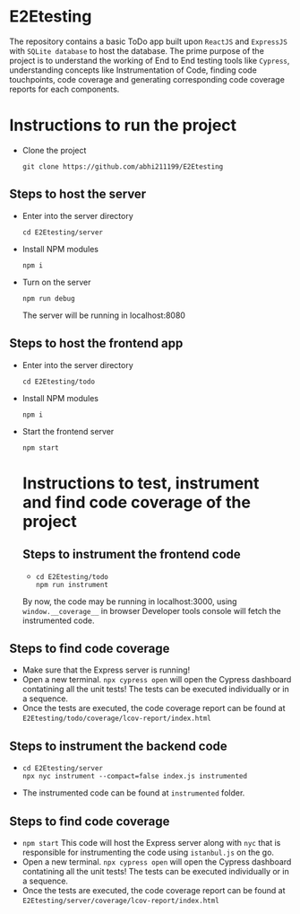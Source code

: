 # E2Etesting
The repository contains a basic ToDo app built upon `ReactJS` and `ExpressJS` with `SQLite database` to host the database. 
The prime purpose of the project is to understand the working of End to End testing tools like `Cypress`, understanding concepts like Instrumentation of Code, finding code touchpoints,
code coverage and generating corresponding code coverage reports for each components.

# Instructions to run the project
- Clone the project 
  ```
  git clone https://github.com/abhi211199/E2Etesting
  ```

## Steps to host the server
- Enter into the server directory
  ```
  cd E2Etesting/server
  ```
- Install NPM modules
  ```
  npm i
  ```
- Turn on the server
  ```
  npm run debug
  ```
  The server will be running in localhost:8080
  
## Steps to host the frontend app
- Enter into the server directory
  ```
  cd E2Etesting/todo
  ```
- Install NPM modules
  ```
  npm i
  ```
- Start the frontend server
  ```
  npm start
  ```
  
  # Instructions to test, instrument and find code coverage of the project
  
  ## Steps to instrument the frontend code
  - ```
    cd E2Etesting/todo
    npm run instrument
    ```
  By now, the code may be running in localhost:3000, using `window.__coverage__` in browser Developer tools console will fetch the instrumented code.
 ## Steps to find code coverage
 - Make sure that the Express server is running!
 - Open a new terminal. `npx cypress open` will open the Cypress dashboard contatining all the unit tests! The tests can be executed individually or in a sequence.
 - Once the tests are executed, the code coverage report can be found at `E2Etesting/todo/coverage/lcov-report/index.html`
 
 
 
 ## Steps to instrument the backend code
  - ```
    cd E2Etesting/server
    npx nyc instrument --compact=false index.js instrumented
    ```
  - The instrumented code can be found at `instrumented` folder.
 
 ## Steps to find code coverage
 - `npm start` This code will host the Express server along with `nyc` that is responsible for instrumenting the code using `istanbul.js` on the go.
 - Open a new terminal. `npx cypress open` will open the Cypress dashboard contatining all the unit tests! The tests can be executed individually or in a sequence.
 - Once the tests are executed, the code coverage report can be found at `E2Etesting/server/coverage/lcov-report/index.html`
